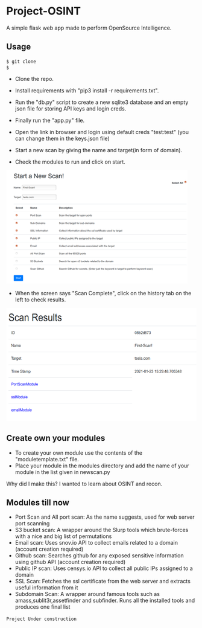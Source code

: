# Project-OSINT

A simple flask web app made to perform OpenSource Intelligence. 

## Usage
```
$ git clone
$ 
```
- Clone the repo.
- Install requirements with "pip3 install -r requirements.txt".
- Run the "db.py" script to create a new sqlite3 database and an empty json file for storing API keys and login creds.
- Finally run the "app.py" file. 

- Open the link in browser and login using default creds "test:test" (you can change them in the keys.json file)

- Start a new scan by giving the name and target(in form of domain).
- Check the modules to run and click on start.
<img src="./examples/newscan.png" height="300">

- When the screen says "Scan Complete", click on the history tab on the left to check results.
<img src="./examples/results.png" height="300">

## Create own your modules
- To create your own module use the contents of the "moduletemplate.txt" file.
- Place your module in the modules directory and add the name of your module in the list given in newscan.py

Why did I make this?
I wanted to learn about OSINT and recon.

## Modules till now
- Port Scan and All port scan: As the name suggests, used for web server port scanning
- S3 bucket scan: A wrapper around the Slurp tools which brute-forces with a nice and big list of permutations
- Email scan: Uses snov.io API to collect emails related to a domain (account creation required)
- Github scan: Searches github for any exposed sensitive information using github API (account creation required)
- Public IP scan: Uses censys.io API to collect all public IPs assigned to a domain
- SSL Scan: Fetches the ssl certificate from the web server and extracts useful information from it
- Subdomain Scan: A wrapper around famous tools such as amass,sublit3r,assetfinder and subfinder. Runs all the installed tools and produces one final list

`Project Under construction`
